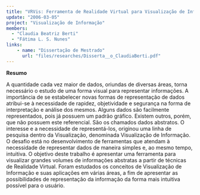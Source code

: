 ```yaml
---
title: "VRVis: Ferramenta de Realidade Virtual para Visualização de Informações"
update: "2006-03-05"
project: "Visualização de Informação"
members:
  - "Claudia Beatriz Berti"
  - "Fátima L. S. Nunes"
links:
    - name: "Dissertação de Mestrado"
      url: "files/researches/Disserta__o_ClaudiaBerti.pdf"
---
```



**Resumo**

A quantidade cada vez maior de dados, oriundas de diversas áreas, torna necessário o estudo de uma forma visual para representar informações. A importância de se estabelecer novas formas de representação de dados atribui-se à necessidade de rapidez, objetividade e segurança na forma de interpretação e análise dos mesmos. Alguns dados são facilmente representados, pois já possuem um padrão gráfico. Existem outros, porém, que não possuem este referencial. São os chamados dados abstratos. O interesse e a necessidade de representá-los, originou uma linha de pesquisa dentro da Visualização, denominada Visualização de Informação. O desafio está no desenvolvimento de ferramentas que atendam à necessidade de representar dados de maneira simples e, ao mesmo tempo, intuitiva. O objetivo deste trabalho é apresentar uma ferramenta para visualizar grandes volumes de informações abstratas a partir de técnicas de Realidade Virtual. Foram estudados os conceitos de Visualização de Informação e suas aplicações em várias áreas, a fim de apresentar as possibilidades de representação da informação da forma mais intuitiva possível para o usuário.
